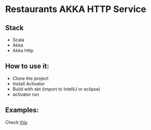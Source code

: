 # Restaurants AKKA HTTP Service

## Stack
- Scala
- Akka
- Akka Http

## How to use it:
- Clone the project
- Install Activator
- Build with sbt (import to IntelliJ or eclipse)
- activator run

## Examples:
Check [this](https://github.com/mohamedgeemi/elmenus/blob/master/elmenus-app-play-mongodb/README.md)
